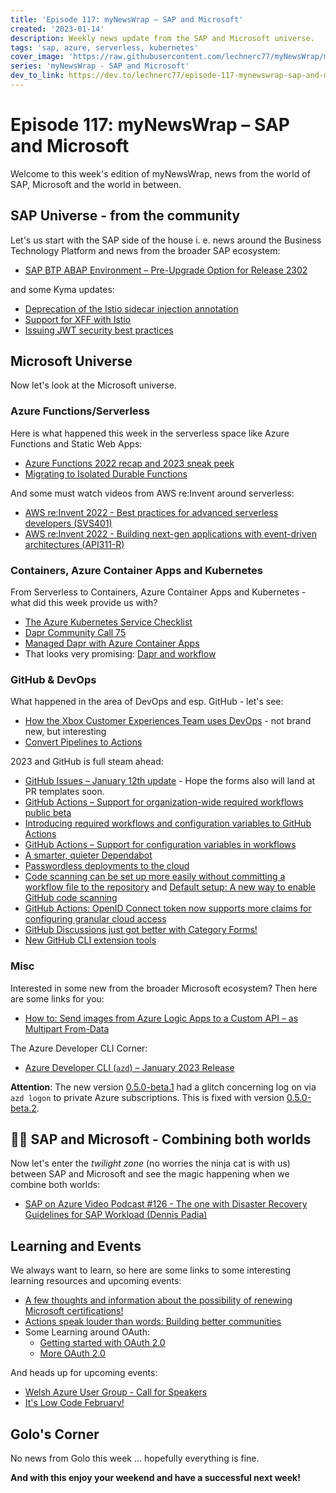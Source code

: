 ```yaml
---
title: 'Episode 117: myNewsWrap – SAP and Microsoft'
created: '2023-01-14'
description: Weekly news update from the SAP and Microsoft universe.
tags: 'sap, azure, serverless, kubernetes'
cover_image: 'https://raw.githubusercontent.com/lechnerc77/myNewsWrap/main/episodes/cover-images/episode117small.png'
series: 'myNewsWrap - SAP and Microsoft'
dev_to_link: https://dev.to/lechnerc77/episode-117-mynewswrap-sap-and-microsoft-22cp
---
```


# Episode 117: myNewsWrap – SAP and Microsoft

Welcome to this week's edition of myNewsWrap, news from the world of SAP, Microsoft and the world in between.

## SAP Universe - from the community

Let's us start with the SAP side of the house i. e. news around the Business Technology Platform and news from the broader SAP ecosystem:

* [SAP BTP ABAP Environment – Pre-Upgrade Option for Release 2302](https://blogs.sap.com/2023/01/11/sap-btp-abap-environment-pre-upgrade-option-for-release-2302/)

and some Kyma updates:

* [Deprecation of the Istio sidecar injection annotation](https://kyma-project.io/blog/2022/12/30/deprecation-of-istio-sidecar-injection-annotation)
* [Support for XFF with Istio](https://kyma-project.io/blog/2023/1/11/istio-xff-support)
* [Issuing JWT security best practices](https://kyma-project.io/blog/2023/1/12/jwt-best-practices)

## Microsoft Universe

Now let's look at the Microsoft universe.

### Azure Functions/Serverless

Here is what happened this week in the serverless space like Azure Functions and Static Web Apps:

* [Azure Functions 2022 recap and 2023 sneak peek](https://techcommunity.microsoft.com/t5/apps-on-azure-blog/azure-functions-2022-recap-and-2023-sneak-peek/ba-p/3710636)
* [Migrating to Isolated Durable Functions](https://markheath.net/post/migrating-to-isolated-durable-functions)

And some must watch videos from AWS re:Invent around serverless:

* [AWS re:Invent 2022 - Best practices for advanced serverless developers (SVS401)](https://youtu.be/PiQ_eZFO2GU)
* [AWS re:Invent 2022 - Building next-gen applications with event-driven architectures (API311-R)](https://youtu.be/SbL3a9YOW7s)

### Containers, Azure Container Apps and Kubernetes

From Serverless to Containers, Azure Container Apps and Kubernetes - what did this week provide us with?

* [The Azure Kubernetes Service Checklist](https://www.the-aks-checklist.com/)
* [Dapr Community Call 75](https://youtu.be/pOT8teL6j_k)
* [Managed Dapr with Azure Container Apps](https://youtu.be/UWGVT3yyrKw)
* That looks very promising: [Dapr and workflow](https://twitter.com/yaronschneider/status/1612872922695360512?s=20&t=_7rRPW58nmGG5oWpTKu94A)

### GitHub & DevOps

What happened in the area of DevOps and esp. GitHub - let's see:

* [How the Xbox Customer Experiences Team uses DevOps](https://youtu.be/vyunKglV8hE) - not brand new, but interesting
* [Convert Pipelines to Actions](https://pipelinestoactions.azurewebsites.net/)

2023 and GitHub is full steam ahead:

* [GitHub Issues – January 12th update](https://github.blog/changelog/2023-01-12-github-issues-january-12th-update/) - Hope the forms also will land at PR templates soon.
* [GitHub Actions – Support for organization-wide required workflows public beta](https://github.blog/changelog/2023-01-10-github-actions-support-for-organization-wide-required-workflows-public-beta/)
* [Introducing required workflows and configuration variables to GitHub Actions](https://github.blog/2023-01-10-introducing-required-workflows-and-configuration-variables-to-github-actions/)
* [GitHub Actions – Support for configuration variables in workflows](https://github.blog/changelog/2023-01-10-github-actions-support-for-configuration-variables-in-workflows/)
* [A smarter, quieter Dependabot](https://github.blog/2023-01-12-a-smarter-quieter-dependabot/)
* [Passwordless deployments to the cloud](https://github.blog/2023-01-11-passwordless-deployments-to-the-cloud/)
* [Code scanning can be set up more easily without committing a workflow file to the repository](https://github.blog/changelog/2023-01-09-code-scanning-can-be-set-up-more-easily-without-committing-a-workflow-file-to-the-repository/) and [Default setup: A new way to enable GitHub code scanning](https://github.blog/2023-01-09-default-setup-a-new-way-to-enable-github-code-scanning/)
* [GitHub Actions: OpenID Connect token now supports more claims for configuring granular cloud access](https://github.blog/changelog/2023-01-10-github-actions-openid-connect-token-now-supports-more-claims-for-configuring-granular-cloud-access/)
* [GitHub Discussions just got better with Category Forms!](https://github.blog/2023-01-09-github-discussions-just-got-better-with-category-forms/)
* [New GitHub CLI extension tools](https://github.blog/2023-01-13-new-github-cli-extension-tools/)

### Misc

Interested in some new from the broader Microsoft ecosystem? Then here are some links for you:

* [How to: Send images from Azure Logic Apps to a Custom API – as Multipart From-Data](https://tomow.de/dev/how-to-send-images-from-azure-logic-apps-to-a-custom-api-as-multipart-from-data/)

The Azure Developer CLI Corner:

* [Azure Developer CLI (`azd`) – January 2023 Release](https://devblogs.microsoft.com/azure-sdk/azure-developer-cli-azd-january-2023-release/)

**Attention**: The new version [0.5.0-beta.1](https://github.com/Azure/azure-dev/releases/tag/azure-dev-cli_0.5.0-beta.1) had a glitch concerning log on via `azd logon` to private Azure subscriptions. This is fixed with version [0.5.0-beta.2](https://github.com/Azure/azure-dev/releases/tag/azure-dev-cli_0.5.0-beta.2).

## 🐱‍👤 SAP and Microsoft - Combining both worlds

Now let's enter the _twilight zone_ (no worries the ninja cat is with us) between SAP and Microsoft and see the magic happening when we combine both worlds:

* [SAP on Azure Video Podcast #126 - The one with Disaster Recovery Guidelines for SAP Workload (Dennis Padia)](https://youtu.be/HEGLYdwGi24)

## Learning and Events

We always want to learn, so here are some links to some interesting learning resources and upcoming events:

* [A few thoughts and information about the possibility of renewing Microsoft certifications!](https://techcommunity.microsoft.com/t5/microsoft-learn/a-few-thoughts-and-information-about-the-possibility-of-renewing/m-p/3711215)
* [Actions speak louder than words: Building better communities](https://youtu.be/9aU4isQeYhY)
* Some Learning around OAuth:
   * [Getting started with OAuth 2.0](https://youtu.be/1F2nQFdY4cs)
   * [More OAuth 2.0](https://youtu.be/lkK9DLvmje0)

And heads up for upcoming events:

* [Welsh Azure User Group - Call for Speakers](https://sessionize.com/welsh-azure-user-group-cfs/)
* [It's Low Code February!](https://microsoft.github.io/Low-Code/lowcode-february/)

## Golo's Corner

No news from Golo this week ... hopefully everything is fine.

**And with this enjoy your weekend and have a successful next week!**
